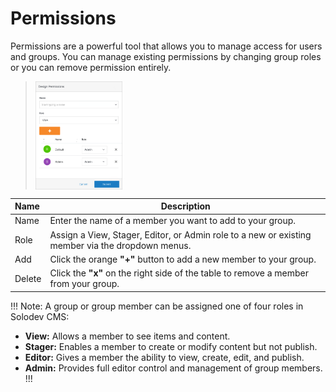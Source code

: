 # Permissions

Permissions are a powerful tool that allows you to manage access for users and groups. You can manage existing permissions by changing group roles or you can remove permission entirely.


><img src="../../../../images/permissions2.png" alt="permissions2" style="width: 30%; display: block"></a>



**Name** | **Description** 
:--- | ---
Name | Enter the name of a member you want to add to your group.
Role | Assign a View, Stager, Editor, or Admin role to a new or existing member via the dropdown menus.
Add | Click the orange **"+"** button to add a new member to your group.
Delete |  Click the **"x"** on the right side of the table to remove a member from your group. 


!!! Note:
A group or group member can be assigned one of four roles in Solodev CMS:

- **View:** Allows a member to see items and content. 
- **Stager:** Enables a member to create or modify content but not publish.
- **Editor:** Gives a member the ability to view, create, edit, and publish.
- **Admin:** Provides full editor control and management of group members.
!!!
